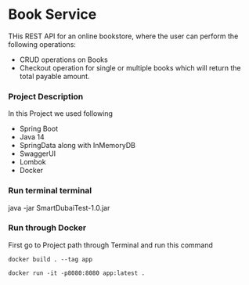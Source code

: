 # Book Service

THis REST API for an online bookstore, where the user can perform the following operations:

- CRUD operations on Books 
- Checkout operation for single or multiple books which will return the total payable amount.

### Project Description

In this Project we used following 
- Spring Boot
- Java 14
- SpringData along with InMemoryDB
- SwaggerUI
- Lombok
- Docker





### Run terminal terminal
java -jar SmartDubaiTest-1.0.jar


### Run through Docker

First go to Project path through Terminal and run this command

```
docker build . --tag app

docker run -it -p8080:8080 app:latest .
```

